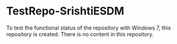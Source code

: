 TestRepo-SrishtiESDM
====================

To test the functional status of the repository with Windows 7, this repository is created. There is no content in this repository.
